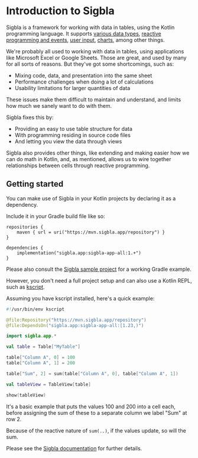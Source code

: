 # Introduction to Sigbla

Sigbla is a framework for working with data in tables, using the Kotlin programming language.
It supports [various data types](https://sigbla.app/docs/cells/),
[reactive programming and events](https://sigbla.app/docs/table_subscriptions/),
[user input](https://sigbla.app/docs/widgets/), [charts](https://sigbla.app/docs/charts/), among other things.

We're probably all used to working with data in tables, using applications like Microsoft Excel or Google Sheets.
Those are great, and used by many for all sorts of reasons. But they've got some shortcomings, such as:

* Mixing code, data, and presentation into the same sheet
* Performance challenges when doing a lot of calculations
* Usability limitations for larger quantities of data

These issues make them difficult to maintain and understand, and limits how much we sanely want to do with them.

Sigbla fixes this by:

* Providing an easy to use table structure for data
* With programming residing in source code files
* And letting you view the data through views

Sigbla also provides other things, like extending and making easier how we can do math in Kotlin,
and, as mentioned, allows us to wire together relationships between cells through reactive programming.

## Getting started

You can make use of Sigbla in your Kotlin projects by declaring it as a dependency.

Include it in your Gradle build file like so:

```
repositories {
    maven { url = uri("https://mvn.sigbla.app/repository") }
}

dependencies {
    implementation("sigbla.app:sigbla-app-all:1.+")
}
```

Please also consult the [Sigbla sample project](https://github.com/sigbla/sigbla-app-sample) for a working Gradle example.

However, you don't need a full project setup and can also use a Kotlin REPL, such as [kscript](https://github.com/kscripting/kscript).

Assuming you have kscript installed, here's a quick example:

``` kotlin
#!/usr/bin/env kscript

@file:Repository("https://mvn.sigbla.app/repository")
@file:DependsOn("sigbla.app:sigbla-app-all:[1.23,)")

import sigbla.app.*

val table = Table["MyTable"]

table["Column A", 0] = 100
table["Column A", 1] = 200

table["Sum", 2] = sum(table["Column A", 0], table["Column A", 1])

val tableView = TableView[table]

show(tableView)
```

It's a basic example that puts the values 100 and 200 into a cell each, before assigning the sum of these to a separate
column we label "Sum" at row 2.

Because of the reactive nature of `sum(..)`, if the values update, so will the sum.

Please see the [Sigbla documentation](https://sigbla.app/docs) for further details.
